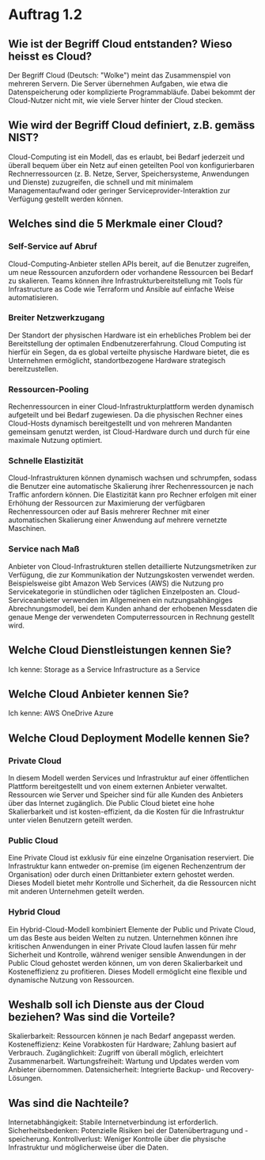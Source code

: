 # Auftrag 1.2

## Wie ist der Begriff Cloud entstanden? Wieso heisst es Cloud?
Der Begriff Cloud (Deutsch: "Wolke") meint das Zusammenspiel von mehreren Servern. Die Server übernehmen Aufgaben, wie etwa die Datenspeicherung oder komplizierte Programmabläufe. Dabei bekommt der Cloud-Nutzer nicht mit, wie viele Server hinter der Cloud stecken.

## Wie wird der Begriff Cloud definiert, z.B. gemäss NIST?
Cloud-Computing ist ein Modell, das es erlaubt, bei Bedarf jederzeit und überall bequem über ein Netz auf einen geteilten Pool von konfigurierbaren Rechnerressourcen (z. B. Netze, Server, Speichersysteme, Anwendungen und Dienste) zuzugreifen, die schnell und mit minimalem Managementaufwand oder geringer Serviceprovider-Interaktion zur Verfügung gestellt werden können.


## Welches sind die 5 Merkmale einer Cloud?
### Self-Service auf Abruf
Cloud-Computing-Anbieter stellen APIs bereit, auf die Benutzer zugreifen, um neue Ressourcen anzufordern oder vorhandene Ressourcen bei Bedarf zu skalieren. Teams können ihre Infrastrukturbereitstellung mit Tools für Infrastructure as Code wie Terraform und Ansible auf einfache Weise automatisieren.

### Breiter Netzwerkzugang
Der Standort der physischen Hardware ist ein erhebliches Problem bei der Bereitstellung der optimalen Endbenutzererfahrung. Cloud Computing ist hierfür ein Segen, da es global verteilte physische Hardware bietet, die es Unternehmen ermöglicht, standortbezogene Hardware strategisch bereitzustellen.

### Ressourcen-Pooling
Rechenressourcen in einer Cloud-Infrastrukturplattform werden dynamisch aufgeteilt und bei Bedarf zugewiesen. Da die physischen Rechner eines Cloud-Hosts dynamisch bereitgestellt und von mehreren Mandanten gemeinsam genutzt werden, ist Cloud-Hardware durch und durch für eine maximale Nutzung optimiert.

### Schnelle Elastizität
Cloud-Infrastrukturen können dynamisch wachsen und schrumpfen, sodass die Benutzer eine automatische Skalierung ihrer Rechenressourcen je nach Traffic anfordern können. Die Elastizität kann pro Rechner erfolgen mit einer Erhöhung der Ressourcen zur Maximierung der verfügbaren Rechenressourcen oder auf Basis mehrerer Rechner mit einer automatischen Skalierung einer Anwendung auf mehrere vernetzte Maschinen.

### Service nach Maß
Anbieter von Cloud-Infrastrukturen stellen detaillierte Nutzungsmetriken zur Verfügung, die zur Kommunikation der Nutzungskosten verwendet werden. Beispielsweise gibt Amazon Web Services (AWS) die Nutzung pro Servicekategorie in stündlichen oder täglichen Einzelposten an. Cloud-Serviceanbieter verwenden im Allgemeinen ein nutzungsabhängiges Abrechnungsmodell, bei dem Kunden anhand der erhobenen Messdaten die genaue Menge der verwendeten Computerressourcen in Rechnung gestellt wird.

## Welche Cloud Dienstleistungen kennen Sie?
Ich kenne:
Storage as a Service 
Infrastructure as a Service

## Welche Cloud Anbieter kennen Sie?
Ich kenne:
AWS 
OneDrive
Azure

## Welche Cloud Deployment Modelle kennen Sie?
### Private Cloud
 In diesem Modell werden Services und Infrastruktur auf einer öffentlichen Plattform bereitgestellt und von einem externen Anbieter verwaltet. Ressourcen wie Server und Speicher sind für alle Kunden des Anbieters über das Internet zugänglich. Die Public Cloud bietet eine hohe Skalierbarkeit und ist kosten-effizient, da die Kosten für die Infrastruktur unter vielen Benutzern geteilt werden.

### Public Cloud

Eine Private Cloud ist exklusiv für eine einzelne Organisation reserviert. Die Infrastruktur kann entweder on-premise (im eigenen Rechenzentrum der Organisation) oder durch einen Drittanbieter extern gehostet werden. Dieses Modell bietet mehr Kontrolle und Sicherheit, da die Ressourcen nicht mit anderen Unternehmen geteilt werden.

### Hybrid Cloud
 Ein Hybrid-Cloud-Modell kombiniert Elemente der Public und Private Cloud, um das Beste aus beiden Welten zu nutzen. Unternehmen können ihre kritischen Anwendungen in einer Private Cloud laufen lassen für mehr Sicherheit und Kontrolle, während weniger sensible Anwendungen in der Public Cloud gehostet werden können, um von deren Skalierbarkeit und Kosteneffizienz zu profitieren. Dieses Modell ermöglicht eine flexible und dynamische Nutzung von Ressourcen.

## Weshalb soll ich Dienste aus der Cloud beziehen? Was sind die Vorteile?
Skalierbarkeit: Ressourcen können je nach Bedarf angepasst werden.
Kosteneffizienz: Keine Vorabkosten für Hardware; Zahlung basiert auf Verbrauch.
Zugänglichkeit: Zugriff von überall möglich, erleichtert Zusammenarbeit.
Wartungsfreiheit: Wartung und Updates werden vom Anbieter übernommen.
Datensicherheit: Integrierte Backup- und Recovery-Lösungen.

## Was sind die Nachteile?
Internetabhängigkeit: Stabile Internetverbindung ist erforderlich.
Sicherheitsbedenken: Potenzielle Risiken bei der Datenübertragung und -speicherung.
Kontrollverlust: Weniger Kontrolle über die physische Infrastruktur und möglicherweise über die Daten.